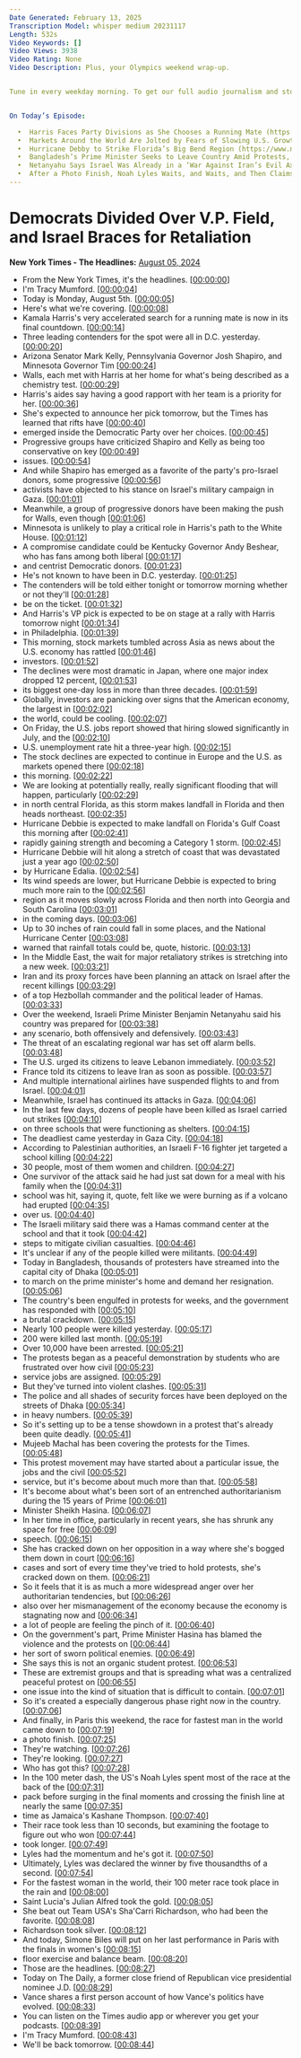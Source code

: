 ```yaml
---
Date Generated: February 13, 2025
Transcription Model: whisper medium 20231117
Length: 532s
Video Keywords: []
Video Views: 3938
Video Rating: None
Video Description: Plus, your Olympics weekend wrap-up.  


Tune in every weekday morning. To get our full audio journalism and storytelling experience, download (https://apps.apple.com/us/app/nyt-audio/id1549293936)  the New York Times Audio app — available to Times news subscribers on iOS — and sign up (https://www.nytimes.com/newsletters/audio)  for our weekly newsletter. Tell us what you think at: theheadlines@nytimes.com (mailto:theheadlines@nytimes.com) . 


On Today’s Episode:

  •  Harris Faces Party Divisions as She Chooses a Running Mate (https://www.nytimes.com/2024/08/04/us/politics/kamala-harris-vp-democrats-divided.html) , by Reid J. Epstein, Theodore Schleifer and Nick Corasaniti
  •  Markets Around the World Are Jolted by Fears of Slowing U.S. Growth (https://www.nytimes.com/2024/08/05/business/global-stocks.html) , by Daisuke Wakabayashi and River Akira Davis
  •  Hurricane Debby to Strike Florida’s Big Bend Region (https://www.nytimes.com/live/2024/weather/hurricane-debby-florida/heres-what-to-know-about-the-storm-and-where-its-going?smid=url-share) , by Isabelle Taft
  •  Bangladesh’s Prime Minister Seeks to Leave Country Amid Protests, Officials Say (https://www.nytimes.com/live/2024/08/05/world/bangladesh-protests/here-are-the-latest-developments?smid=url-share) , by Mujib Mashal and Saif Hasnat
  •  Netanyahu Says Israel Was Already in a ‘War Against Iran’s Evil Axis,’ (https://www.nytimes.com/2024/08/04/world/middleeast/netanyahu-israel-iran-war.html)  by Isabel Kershner
  •  After a Photo Finish, Noah Lyles Waits, and Waits, and Then Claims the Title of World’s Fastest Man (https://www.nytimes.com/live/2024/07/27/world/olympics-paris-photos#noah-lyles-100-meters) , by Talya Minsberg, Ben Shpigel, Gabriela Bhaskar and Daniel Berehulak
---
```


# Democrats Divided Over V.P. Field, and Israel Braces for Retaliation
**New York Times - The Headlines:** [August 05, 2024](https://www.youtube.com/watch?v=_2oXHZh40Lk)
*  From the New York Times, it's the headlines. [[00:00:00](https://www.youtube.com/watch?v=_2oXHZh40Lk&t=0.0s)]
*  I'm Tracy Mumford. [[00:00:04](https://www.youtube.com/watch?v=_2oXHZh40Lk&t=4.8s)]
*  Today is Monday, August 5th. [[00:00:05](https://www.youtube.com/watch?v=_2oXHZh40Lk&t=5.8s)]
*  Here's what we're covering. [[00:00:08](https://www.youtube.com/watch?v=_2oXHZh40Lk&t=8.120000000000001s)]
*  Kamala Harris's very accelerated search for a running mate is now in its final countdown. [[00:00:14](https://www.youtube.com/watch?v=_2oXHZh40Lk&t=14.48s)]
*  Three leading contenders for the spot were all in D.C. yesterday. [[00:00:20](https://www.youtube.com/watch?v=_2oXHZh40Lk&t=20.400000000000002s)]
*  Arizona Senator Mark Kelly, Pennsylvania Governor Josh Shapiro, and Minnesota Governor Tim [[00:00:24](https://www.youtube.com/watch?v=_2oXHZh40Lk&t=24.6s)]
*  Walls, each met with Harris at her home for what's being described as a chemistry test. [[00:00:29](https://www.youtube.com/watch?v=_2oXHZh40Lk&t=29.88s)]
*  Harris's aides say having a good rapport with her team is a priority for her. [[00:00:36](https://www.youtube.com/watch?v=_2oXHZh40Lk&t=36.32s)]
*  She's expected to announce her pick tomorrow, but the Times has learned that rifts have [[00:00:40](https://www.youtube.com/watch?v=_2oXHZh40Lk&t=40.92s)]
*  emerged inside the Democratic Party over her choices. [[00:00:45](https://www.youtube.com/watch?v=_2oXHZh40Lk&t=45.2s)]
*  Progressive groups have criticized Shapiro and Kelly as being too conservative on key [[00:00:49](https://www.youtube.com/watch?v=_2oXHZh40Lk&t=49.68s)]
*  issues. [[00:00:54](https://www.youtube.com/watch?v=_2oXHZh40Lk&t=54.519999999999996s)]
*  And while Shapiro has emerged as a favorite of the party's pro-Israel donors, some progressive [[00:00:56](https://www.youtube.com/watch?v=_2oXHZh40Lk&t=56.0s)]
*  activists have objected to his stance on Israel's military campaign in Gaza. [[00:01:01](https://www.youtube.com/watch?v=_2oXHZh40Lk&t=61.6s)]
*  Meanwhile, a group of progressive donors have been making the push for Walls, even though [[00:01:06](https://www.youtube.com/watch?v=_2oXHZh40Lk&t=66.64s)]
*  Minnesota is unlikely to play a critical role in Harris's path to the White House. [[00:01:12](https://www.youtube.com/watch?v=_2oXHZh40Lk&t=72.1s)]
*  A compromise candidate could be Kentucky Governor Andy Beshear, who has fans among both liberal [[00:01:17](https://www.youtube.com/watch?v=_2oXHZh40Lk&t=77.68s)]
*  and centrist Democratic donors. [[00:01:23](https://www.youtube.com/watch?v=_2oXHZh40Lk&t=83.36s)]
*  He's not known to have been in D.C. yesterday. [[00:01:25](https://www.youtube.com/watch?v=_2oXHZh40Lk&t=85.8s)]
*  The contenders will be told either tonight or tomorrow morning whether or not they'll [[00:01:28](https://www.youtube.com/watch?v=_2oXHZh40Lk&t=88.8s)]
*  be on the ticket. [[00:01:32](https://www.youtube.com/watch?v=_2oXHZh40Lk&t=92.92s)]
*  And Harris's VP pick is expected to be on stage at a rally with Harris tomorrow night [[00:01:34](https://www.youtube.com/watch?v=_2oXHZh40Lk&t=94.52s)]
*  in Philadelphia. [[00:01:39](https://www.youtube.com/watch?v=_2oXHZh40Lk&t=99.94s)]
*  This morning, stock markets tumbled across Asia as news about the U.S. economy has rattled [[00:01:46](https://www.youtube.com/watch?v=_2oXHZh40Lk&t=106.88s)]
*  investors. [[00:01:52](https://www.youtube.com/watch?v=_2oXHZh40Lk&t=112.4s)]
*  The declines were most dramatic in Japan, where one major index dropped 12 percent, [[00:01:53](https://www.youtube.com/watch?v=_2oXHZh40Lk&t=113.96s)]
*  its biggest one-day loss in more than three decades. [[00:01:59](https://www.youtube.com/watch?v=_2oXHZh40Lk&t=119.55999999999999s)]
*  Globally, investors are panicking over signs that the American economy, the largest in [[00:02:02](https://www.youtube.com/watch?v=_2oXHZh40Lk&t=122.88s)]
*  the world, could be cooling. [[00:02:07](https://www.youtube.com/watch?v=_2oXHZh40Lk&t=127.88s)]
*  On Friday, the U.S. jobs report showed that hiring slowed significantly in July, and the [[00:02:10](https://www.youtube.com/watch?v=_2oXHZh40Lk&t=130.22s)]
*  U.S. unemployment rate hit a three-year high. [[00:02:15](https://www.youtube.com/watch?v=_2oXHZh40Lk&t=135.48s)]
*  The stock declines are expected to continue in Europe and the U.S. as markets opened there [[00:02:18](https://www.youtube.com/watch?v=_2oXHZh40Lk&t=138.4s)]
*  this morning. [[00:02:22](https://www.youtube.com/watch?v=_2oXHZh40Lk&t=142.92000000000002s)]
*  We are looking at potentially really, really significant flooding that will happen, particularly [[00:02:29](https://www.youtube.com/watch?v=_2oXHZh40Lk&t=149.44s)]
*  in north central Florida, as this storm makes landfall in Florida and then heads northeast. [[00:02:35](https://www.youtube.com/watch?v=_2oXHZh40Lk&t=155.22s)]
*  Hurricane Debbie is expected to make landfall on Florida's Gulf Coast this morning after [[00:02:41](https://www.youtube.com/watch?v=_2oXHZh40Lk&t=161.0s)]
*  rapidly gaining strength and becoming a Category 1 storm. [[00:02:45](https://www.youtube.com/watch?v=_2oXHZh40Lk&t=165.84s)]
*  Hurricane Debbie will hit along a stretch of coast that was devastated just a year ago [[00:02:50](https://www.youtube.com/watch?v=_2oXHZh40Lk&t=170.88s)]
*  by Hurricane Edalia. [[00:02:54](https://www.youtube.com/watch?v=_2oXHZh40Lk&t=174.68s)]
*  Its wind speeds are lower, but Hurricane Debbie is expected to bring much more rain to the [[00:02:56](https://www.youtube.com/watch?v=_2oXHZh40Lk&t=176.9s)]
*  region as it moves slowly across Florida and then north into Georgia and South Carolina [[00:03:01](https://www.youtube.com/watch?v=_2oXHZh40Lk&t=181.36s)]
*  in the coming days. [[00:03:06](https://www.youtube.com/watch?v=_2oXHZh40Lk&t=186.6s)]
*  Up to 30 inches of rain could fall in some places, and the National Hurricane Center [[00:03:08](https://www.youtube.com/watch?v=_2oXHZh40Lk&t=188.68s)]
*  warned that rainfall totals could be, quote, historic. [[00:03:13](https://www.youtube.com/watch?v=_2oXHZh40Lk&t=193.48s)]
*  In the Middle East, the wait for major retaliatory strikes is stretching into a new week. [[00:03:21](https://www.youtube.com/watch?v=_2oXHZh40Lk&t=201.48s)]
*  Iran and its proxy forces have been planning an attack on Israel after the recent killings [[00:03:29](https://www.youtube.com/watch?v=_2oXHZh40Lk&t=209.28s)]
*  of a top Hezbollah commander and the political leader of Hamas. [[00:03:33](https://www.youtube.com/watch?v=_2oXHZh40Lk&t=213.76s)]
*  Over the weekend, Israeli Prime Minister Benjamin Netanyahu said his country was prepared for [[00:03:38](https://www.youtube.com/watch?v=_2oXHZh40Lk&t=218.56s)]
*  any scenario, both offensively and defensively. [[00:03:43](https://www.youtube.com/watch?v=_2oXHZh40Lk&t=223.88s)]
*  The threat of an escalating regional war has set off alarm bells. [[00:03:48](https://www.youtube.com/watch?v=_2oXHZh40Lk&t=228.36s)]
*  The U.S. urged its citizens to leave Lebanon immediately. [[00:03:52](https://www.youtube.com/watch?v=_2oXHZh40Lk&t=232.88000000000002s)]
*  France told its citizens to leave Iran as soon as possible. [[00:03:57](https://www.youtube.com/watch?v=_2oXHZh40Lk&t=237.32000000000002s)]
*  And multiple international airlines have suspended flights to and from Israel. [[00:04:01](https://www.youtube.com/watch?v=_2oXHZh40Lk&t=241.32000000000002s)]
*  Meanwhile, Israel has continued its attacks in Gaza. [[00:04:06](https://www.youtube.com/watch?v=_2oXHZh40Lk&t=246.4s)]
*  In the last few days, dozens of people have been killed as Israel carried out strikes [[00:04:10](https://www.youtube.com/watch?v=_2oXHZh40Lk&t=250.88000000000002s)]
*  on three schools that were functioning as shelters. [[00:04:15](https://www.youtube.com/watch?v=_2oXHZh40Lk&t=255.36s)]
*  The deadliest came yesterday in Gaza City. [[00:04:18](https://www.youtube.com/watch?v=_2oXHZh40Lk&t=258.96000000000004s)]
*  According to Palestinian authorities, an Israeli F-16 fighter jet targeted a school killing [[00:04:22](https://www.youtube.com/watch?v=_2oXHZh40Lk&t=262.2s)]
*  30 people, most of them women and children. [[00:04:27](https://www.youtube.com/watch?v=_2oXHZh40Lk&t=267.44s)]
*  One survivor of the attack said he had just sat down for a meal with his family when the [[00:04:31](https://www.youtube.com/watch?v=_2oXHZh40Lk&t=271.04s)]
*  school was hit, saying it, quote, felt like we were burning as if a volcano had erupted [[00:04:35](https://www.youtube.com/watch?v=_2oXHZh40Lk&t=275.16s)]
*  over us. [[00:04:40](https://www.youtube.com/watch?v=_2oXHZh40Lk&t=280.76s)]
*  The Israeli military said there was a Hamas command center at the school and that it took [[00:04:42](https://www.youtube.com/watch?v=_2oXHZh40Lk&t=282.44s)]
*  steps to mitigate civilian casualties. [[00:04:46](https://www.youtube.com/watch?v=_2oXHZh40Lk&t=286.71999999999997s)]
*  It's unclear if any of the people killed were militants. [[00:04:49](https://www.youtube.com/watch?v=_2oXHZh40Lk&t=289.92s)]
*  Today in Bangladesh, thousands of protesters have streamed into the capital city of Dhaka [[00:05:01](https://www.youtube.com/watch?v=_2oXHZh40Lk&t=301.28s)]
*  to march on the prime minister's home and demand her resignation. [[00:05:06](https://www.youtube.com/watch?v=_2oXHZh40Lk&t=306.48s)]
*  The country's been engulfed in protests for weeks, and the government has responded with [[00:05:10](https://www.youtube.com/watch?v=_2oXHZh40Lk&t=310.76s)]
*  a brutal crackdown. [[00:05:15](https://www.youtube.com/watch?v=_2oXHZh40Lk&t=315.28s)]
*  Nearly 100 people were killed yesterday. [[00:05:17](https://www.youtube.com/watch?v=_2oXHZh40Lk&t=317.12s)]
*  200 were killed last month. [[00:05:19](https://www.youtube.com/watch?v=_2oXHZh40Lk&t=319.28s)]
*  Over 10,000 have been arrested. [[00:05:21](https://www.youtube.com/watch?v=_2oXHZh40Lk&t=321.52s)]
*  The protests began as a peaceful demonstration by students who are frustrated over how civil [[00:05:23](https://www.youtube.com/watch?v=_2oXHZh40Lk&t=323.84s)]
*  service jobs are assigned. [[00:05:29](https://www.youtube.com/watch?v=_2oXHZh40Lk&t=329.24s)]
*  But they've turned into violent clashes. [[00:05:31](https://www.youtube.com/watch?v=_2oXHZh40Lk&t=331.48s)]
*  The police and all shades of security forces have been deployed on the streets of Dhaka [[00:05:34](https://www.youtube.com/watch?v=_2oXHZh40Lk&t=334.03999999999996s)]
*  in heavy numbers. [[00:05:39](https://www.youtube.com/watch?v=_2oXHZh40Lk&t=339.76s)]
*  So it's setting up to be a tense showdown in a protest that's already been quite deadly. [[00:05:41](https://www.youtube.com/watch?v=_2oXHZh40Lk&t=341.40000000000003s)]
*  Mujeeb Machal has been covering the protests for the Times. [[00:05:48](https://www.youtube.com/watch?v=_2oXHZh40Lk&t=348.92s)]
*  This protest movement may have started about a particular issue, the jobs and the civil [[00:05:52](https://www.youtube.com/watch?v=_2oXHZh40Lk&t=352.08s)]
*  service, but it's become about much more than that. [[00:05:58](https://www.youtube.com/watch?v=_2oXHZh40Lk&t=358.0s)]
*  It's become about what's been sort of an entrenched authoritarianism during the 15 years of Prime [[00:06:01](https://www.youtube.com/watch?v=_2oXHZh40Lk&t=361.08s)]
*  Minister Sheikh Hasina. [[00:06:07](https://www.youtube.com/watch?v=_2oXHZh40Lk&t=367.76000000000005s)]
*  In her time in office, particularly in recent years, she has shrunk any space for free [[00:06:09](https://www.youtube.com/watch?v=_2oXHZh40Lk&t=369.92s)]
*  speech. [[00:06:15](https://www.youtube.com/watch?v=_2oXHZh40Lk&t=375.92s)]
*  She has cracked down on her opposition in a way where she's bogged them down in court [[00:06:16](https://www.youtube.com/watch?v=_2oXHZh40Lk&t=376.92s)]
*  cases and sort of every time they've tried to hold protests, she's cracked down on them. [[00:06:21](https://www.youtube.com/watch?v=_2oXHZh40Lk&t=381.56s)]
*  So it feels that it is as much a more widespread anger over her authoritarian tendencies, but [[00:06:26](https://www.youtube.com/watch?v=_2oXHZh40Lk&t=386.56s)]
*  also over her mismanagement of the economy because the economy is stagnating now and [[00:06:34](https://www.youtube.com/watch?v=_2oXHZh40Lk&t=394.44s)]
*  a lot of people are feeling the pinch of it. [[00:06:40](https://www.youtube.com/watch?v=_2oXHZh40Lk&t=400.8s)]
*  On the government's part, Prime Minister Hasina has blamed the violence and the protests on [[00:06:44](https://www.youtube.com/watch?v=_2oXHZh40Lk&t=404.12s)]
*  her sort of sworn political enemies. [[00:06:49](https://www.youtube.com/watch?v=_2oXHZh40Lk&t=409.84s)]
*  She says this is not an organic student protest. [[00:06:53](https://www.youtube.com/watch?v=_2oXHZh40Lk&t=413.08s)]
*  These are extremist groups and that is spreading what was a centralized peaceful protest on [[00:06:55](https://www.youtube.com/watch?v=_2oXHZh40Lk&t=415.56s)]
*  one issue into the kind of situation that is difficult to contain. [[00:07:01](https://www.youtube.com/watch?v=_2oXHZh40Lk&t=421.96000000000004s)]
*  So it's created a especially dangerous phase right now in the country. [[00:07:06](https://www.youtube.com/watch?v=_2oXHZh40Lk&t=426.64000000000004s)]
*  And finally, in Paris this weekend, the race for fastest man in the world came down to [[00:07:19](https://www.youtube.com/watch?v=_2oXHZh40Lk&t=439.56s)]
*  a photo finish. [[00:07:25](https://www.youtube.com/watch?v=_2oXHZh40Lk&t=445.32s)]
*  They're watching. [[00:07:26](https://www.youtube.com/watch?v=_2oXHZh40Lk&t=446.32s)]
*  They're looking. [[00:07:27](https://www.youtube.com/watch?v=_2oXHZh40Lk&t=447.32s)]
*  Who has got this? [[00:07:28](https://www.youtube.com/watch?v=_2oXHZh40Lk&t=448.32s)]
*  In the 100 meter dash, the US's Noah Lyles spent most of the race at the back of the [[00:07:31](https://www.youtube.com/watch?v=_2oXHZh40Lk&t=451.12s)]
*  pack before surging in the final moments and crossing the finish line at nearly the same [[00:07:35](https://www.youtube.com/watch?v=_2oXHZh40Lk&t=455.71999999999997s)]
*  time as Jamaica's Kashane Thompson. [[00:07:40](https://www.youtube.com/watch?v=_2oXHZh40Lk&t=460.91999999999996s)]
*  Their race took less than 10 seconds, but examining the footage to figure out who won [[00:07:44](https://www.youtube.com/watch?v=_2oXHZh40Lk&t=464.15999999999997s)]
*  took longer. [[00:07:49](https://www.youtube.com/watch?v=_2oXHZh40Lk&t=469.12s)]
*  Lyles had the momentum and he's got it. [[00:07:50](https://www.youtube.com/watch?v=_2oXHZh40Lk&t=470.12s)]
*  Ultimately, Lyles was declared the winner by five thousandths of a second. [[00:07:54](https://www.youtube.com/watch?v=_2oXHZh40Lk&t=474.08s)]
*  For the fastest woman in the world, their 100 meter race took place in the rain and [[00:08:00](https://www.youtube.com/watch?v=_2oXHZh40Lk&t=480.16s)]
*  Saint Lucia's Julian Alfred took the gold. [[00:08:05](https://www.youtube.com/watch?v=_2oXHZh40Lk&t=485.28000000000003s)]
*  She beat out Team USA's Sha'Carri Richardson, who had been the favorite. [[00:08:08](https://www.youtube.com/watch?v=_2oXHZh40Lk&t=488.3s)]
*  Richardson took silver. [[00:08:12](https://www.youtube.com/watch?v=_2oXHZh40Lk&t=492.92s)]
*  And today, Simone Biles will put on her last performance in Paris with the finals in women's [[00:08:15](https://www.youtube.com/watch?v=_2oXHZh40Lk&t=495.28000000000003s)]
*  floor exercise and balance beam. [[00:08:20](https://www.youtube.com/watch?v=_2oXHZh40Lk&t=500.46000000000004s)]
*  Those are the headlines. [[00:08:27](https://www.youtube.com/watch?v=_2oXHZh40Lk&t=507.56s)]
*  Today on The Daily, a former close friend of Republican vice presidential nominee J.D. [[00:08:29](https://www.youtube.com/watch?v=_2oXHZh40Lk&t=509.06s)]
*  Vance shares a first person account of how Vance's politics have evolved. [[00:08:33](https://www.youtube.com/watch?v=_2oXHZh40Lk&t=513.74s)]
*  You can listen on the Times audio app or wherever you get your podcasts. [[00:08:39](https://www.youtube.com/watch?v=_2oXHZh40Lk&t=519.14s)]
*  I'm Tracy Mumford. [[00:08:43](https://www.youtube.com/watch?v=_2oXHZh40Lk&t=523.1s)]
*  We'll be back tomorrow. [[00:08:44](https://www.youtube.com/watch?v=_2oXHZh40Lk&t=524.1s)]
